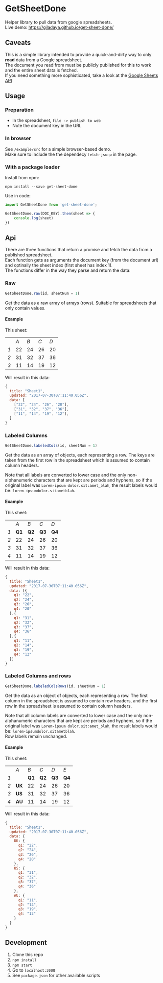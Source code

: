# GetSheetDone
Helper library to pull data from google spreadsheets.   
Live demo: https://giladaya.github.io/get-sheet-done/

## Caveats
This is a simple library intended to provide a quick-and-dirty way to only **read** data from a Google spreadsheet.  
The document you read from must be publicly published for this to work and the entire sheet data is fetched.  
If you need something more sophisticated, take a look at  the [Google Sheets API](https://developers.google.com/sheets/api/)

## Usage 
### Preparation
- In the spreadsheet, `file -> publish to web`  
- Note the document key in the URL  

### In browser
See `/example/src` for a simple browser-based demo.  
Make sure to include the the dependecy `fetch-jsonp` in the page.

### With a package loader
Install from npm:  
```
npm install --save get-sheet-done
```

Use in code:  
```javascript
import GetSheetDone from 'get-sheet-done';

GetSheetDone.raw(DOC_KEY).then(sheet => {
    console.log(sheet)
})
```


## Api
There are three functions that return a promise and fetch the data from a published spreadsheet.  
Each function gets as arguments the document key (from the document url) and optinally the sheet index (first sheet has index 1).  
The functions differ in the way they parse and return the data:

### Raw
```javascript
GetSheetDone.raw(id, sheetNum = 1)
```
Get the data as a raw array of arrays (rows).
Suitable for spreadsheets that only contain values.

#### Example
This sheet:  

|     |     |     |     |     |
|-----|-----|-----|-----|-----|
|     | *A* | *B* | *C* | *D* |
| *1* | 22  | 24  | 26  | 20  |
| *2* | 31  | 32  | 37  | 36  |
| *3* | 11  | 14  | 19  | 12  |

Will result in this data:
```javascript
{
  title: "Sheet1",
  updated: "2017-07-30T07:11:40.056Z",
  data: [
    ["22", "24", "26", "20"],
    ["31", "32", "37", "36"],
    ["11", "14", "19", "12"],
  ]
}
```

### Labeled Columns
```javascript
GetSheetDone.labeledCols(id, sheetNum = 1)
```
Get the data as an array of objects, each representing a row. The keys are taken from the first row in the spreadsheet which is assumed to contain column headers.  

Note that all labels are converted to lower case and the only non-alphanumeric characters that are kept are periods and hyphens, so if the original label was `Lorem-ipsum dolor.sit:amet_blah`, the result labels would be: `lorem-ipsumdolor.sitametblah`.

#### Example
This sheet:  

|     |     |     |     |     |
|-----|-----|-----|-----|-----|
|     | *A* | *B* | *C* | *D* |
| *1* | **Q1** | **Q2** | **Q3** | **Q4** |
| *2* | 22  | 24  | 26  | 20  |
| *3* | 31  | 32  | 37  | 36  |
| *4* | 11  | 14  | 19  | 12  |
 
Will result in this data: 
```javascript
{
  title: "Sheet1",
  updated: "2017-07-30T07:11:40.056Z",
  data: [{
    q1: "22",
    q2: "24",
    q3: "26",
    q4: "20"
  },{
    q1: "31",
    q2: "32",
    q3: "37",
    q4: "36"
  },{
    q1: "11",
    q2: "14",
    q3: "19",
    q4: "12"
  }]
}
``` 

### Labeled Columns and rows
```javascript
GetSheetDone.labeledColsRows(id, sheetNum = 1)
```
Get the data as an object of objects, each representing a row. The first column in the spreadsheet is assumed to contain row headers, and the first row in the spreadsheet is assumed to contain column headers.  

Note that all column labels are converted to lower case and the only non-alphanumeric characters that are kept are periods and hyphens, so if the original label was `Lorem-ipsum dolor.sit:amet_blah`, the result labels would be: `lorem-ipsumdolor.sitametblah`.  
Row labels remain unchanged.

#### Example
This sheet:  

|     |        |        |        |        |        |
|-----|--------|--------|--------|--------|--------|
|     | *A*    | *B*    | *C*    | *D*    | *E*    |
| *1* |        | **Q1** | **Q2** | **Q3** | **Q4** |
| *2* | **UK** | 22     | 24     | 26     | 20     |
| *3* | **US** | 31     | 32     | 37     | 36     |
| *4* | **AU** | 11     | 14     | 19     | 12     |

Will result in this data: 
```javascript
{
  title: "Sheet1",
  updated: "2017-07-30T07:11:40.056Z",
  data: {
    UK: {
      q1: "22",
      q2: "24",
      q3: "26",
      q4: "20"
    },
    US: {
      q1: "31",
      q2: "32",
      q3: "37",
      q4: "36"
    },
    AU: {
      q1: "11",
      q2: "14",
      q3: "19",
      q4: "12"
    }
  }
}
``` 

## Development
1. Clone this repo
2. `npm install`
3. `npm start`
4. Go to `localhost:3000`
5. See `package.json` for other available scripts
